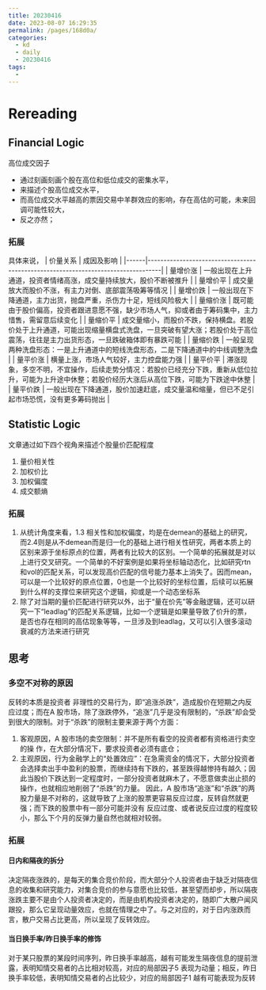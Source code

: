 ```yaml
---
title: 20230416
date: 2023-08-07 16:29:35
permalink: /pages/168d0a/
categories:
  - kd
  - daily
  - 20230416
tags:
  - 
---
```

# Rereading
## Financial Logic
高位成交因子
- 通过刻画刻画个股在高位和低位成交的密集水平，
- 来描述个股高位成交水平，
- 而高位成交水平越高的票因交易中羊群效应的影响，存在高估的可能，未来回调可能性较大，
- 反之亦然；
### 拓展
具体来说，
| 价量关系 | 成因及影响                                                                            |
|------|----------------------------------------------------------------------------------|
| 量增价涨 | 一般出现在上升通道，投资者情绪高涨，成交量持续放大，股价不断被推升                                                |
| 量增价平 | 成交量放大而股价不涨，有主力对倒、底部震荡吸筹等情况                                                       |
| 量增价跌 | 一般出现在下降通道，主力出货，抛盘严重，杀伤力十足，短线风险极大                                                 |
| 量缩价涨 | 既可能由于股价偏高，投资者跟进意愿不强，缺少市场人气，抑或者由于筹码集中，主力惜售，需留意后续变化                                |
| 量缩价平 | 成交量缩小，而股价不跌，保持横盘。若股价处于上升通道，可能出现缩量横盘式洗盘，一旦突破有望大涨；若股价处于高位震荡，往往是主力出货形态，一旦跌破箱体即有暴跌可能 |
| 量缩价跌 | 一般呈现两种洗盘形态：一是上升通道中的短线洗盘形态，二是下降通道中的中线调整洗盘                                         |
| 量平价涨 | 横量上涨，市场人气较好，主力控盘能力强                                                              |
| 量平价平 | 滞涨现象，多空不明，不宜操作，后续走势分情况：若股价已经充分下跌，重新从低位拉升，可能为上升途中休整；若股价经历大涨后从高位下跌，可能为下跌途中休整       |
| 量平价跌 | 一般出现在下降通道，股价加速赶底，成交量温和缩量，但已不足引起市场恐慌，没有更多筹码抛出                                     |

## Statistic Logic
文章通过如下四个视角来描述个股量价匹配程度
1. 量价相关性
2. 加权价比
3. 加权偏度
4. 成交额熵

### 拓展
1. 从统计角度来看，1.3 相关性和加权偏度，均是在demean的基础上的研究，而2.4则是从不demean而是归一化的基础上进行相关性研究，两者本质上的区别来源于坐标原点的位置，两者有比较大的区别。一个简单的拓展就是对以上进行交叉研究。一个简单的不好案例是如果将坐标轴动态化，比如研究rtn和vol的匹配关系，可以发现高价匹配的信号能力基本上消失了。因而mean，可以是一个比较好的原点位置，0也是一个比较好的坐标位置，后续可以拓展到什么样的支撑位来研究这个逻辑，抑或是一个动态坐标系
2. 除了对当期的量价匹配进行研究以外，出于“量在价先”等金融逻辑，还可以研究一下“leadlag”的匹配关系逻辑，比如一个逻辑是如果量导致了价升的票，是否也存在相同的高估现象等等，一旦涉及到leadlag，又可以引入很多滚动衰减的方法来进行研究
## 思考
### 多空不对称的原因
反转的本质是投资者
非理性的交易行为，即“追涨杀跌”，造成股价在短期之内反应过度；而在A 股市场，除了涨跌停外，“追涨”几乎是没有限制的，“杀跌”却会受到很大的限制。对于“杀跌”的限制主要来源于两个方面：
1. 客观原因，A 股市场的卖空限制：并不是所有看空的投资者都有资格进行卖空的操
作，在大部分情况下，要求投资者必须有底仓；
1. 主观原因，行为金融学上的“处置效应”：在急需资金的情况下，大部分投资者会选择卖出手中盈利的股票，而继续持有下跌的，甚至跌得越惨持有越久；因此当股价下跌达到一定程度时，一部分投资者就麻木了，不愿意做卖出止损的操作，也就相应地削弱了“杀跌”的力量。
因此，A 股市场“追涨”和“杀跌”的两股力量是不对称的，这就导致了上涨的股票更容易反应过度，反转自然就更强；而下跌的股票中有一部分可能并没有
反应过度、或者说反应过度的程度较小，那么下个月的反弹力量自然也就相对较弱。

### 拓展
#### 日内和隔夜的拆分
决定隔夜涨跌的，是每天的集合竞价阶段，而大部分个人投资者由于缺乏对隔夜信息的收集和研究能力，对集合竞价的参与意愿也比较低，甚至望而却步，所以隔夜涨跌主要不是由个人投资者决定的，而是由机构投资者决定的，随即广大散户闻风跟投，那么它呈现动量效应，也就在情理之中了。与之对应的，对于日内涨跌而言，散户交易占比更高，所以呈现了反转效应。
#### 当日换手率/昨日换手率的修饰
对于某只股票的某段时间序列，昨日换手率越高，越有可能发生隔夜信息的提前泄露，表明知情交易者的占比相对较高，对应的局部因子5 表现为动量；相反，昨日换手率较低，表明知情交易者的占比较少，对应的局部因子1 越有可能表现为反转
